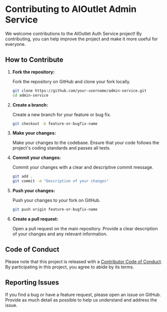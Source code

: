 # Contributing to AIOutlet Admin Service

We welcome contributions to the AIOutlet Auth Service project! By contributing, you can help improve the project and make it more useful for everyone.

## How to Contribute

1. **Fork the repository:**

   Fork the repository on GitHub and clone your fork locally.

   ```sh
   git clone https://github.com/your-username/admin-service.git
   cd admin-service
   ```

2. **Create a branch:**

   Create a new branch for your feature or bug fix.

   ```sh
   git checkout -b feature-or-bugfix-name
   ```

3. **Make your changes:**

   Make your changes to the codebase. Ensure that your code follows the project's coding standards and passes all tests.

4. **Commit your changes:**

   Commit your changes with a clear and descriptive commit message.

   ```sh
   git add .
   git commit -m "Description of your changes"
   ```

5. **Push your changes:**

   Push your changes to your fork on GitHub.

   ```sh
   git push origin feature-or-bugfix-name
   ```

6. **Create a pull request:**

   Open a pull request on the main repository. Provide a clear description of your changes and any relevant information.

## Code of Conduct

Please note that this project is released with a [Contributor Code of Conduct](CODE_OF_CONDUCT.md). By participating in this project, you agree to abide by its terms.

## Reporting Issues

If you find a bug or have a feature request, please open an issue on GitHub. Provide as much detail as possible to help us understand and address the issue.
